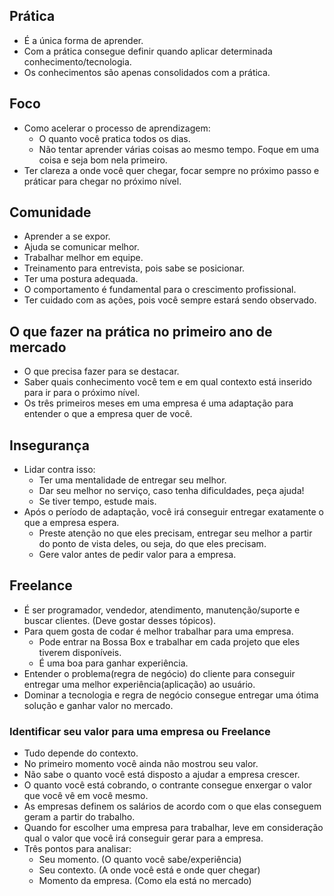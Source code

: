 ## Prática

- É a única forma de aprender.
- Com a prática consegue definir quando aplicar determinada conhecimento/tecnologia.
- Os conhecimentos são apenas consolidados com a prática.

## Foco

- Como acelerar o processo de aprendizagem:
  - O quanto você pratica todos os dias.
  - Não tentar aprender várias coisas ao mesmo tempo. Foque em uma coisa e seja bom nela primeiro.
- Ter clareza a onde você quer chegar, focar sempre no próximo passo e práticar para chegar no próximo nível.

## Comunidade

- Aprender a se expor.
- Ajuda se comunicar melhor.
- Trabalhar melhor em equipe.
- Treinamento para entrevista, pois sabe se posicionar.
- Ter uma postura adequada.
- O comportamento é fundamental para o crescimento profissional.
- Ter cuidado com as ações, pois você sempre estará sendo observado.

## O que fazer na prática no primeiro ano de mercado

- O que precisa fazer para se destacar.
- Saber quais conhecimento você tem e em qual contexto está inserido para ir para o próximo nível.
- Os três primeiros meses em uma empresa é uma adaptação para entender o que a empresa quer de você.

## Insegurança

- Lidar contra isso:
  - Ter uma mentalidade de entregar seu melhor.
  - Dar seu melhor no serviço, caso tenha dificuldades, peça ajuda!
  - Se tiver tempo, estude mais.
- Após o período de adaptação, você irá conseguir entregar exatamente o que a empresa espera.
  - Preste atenção no que eles precisam, entregar seu melhor a partir do ponto de vista deles, ou seja, do que eles precisam.
  - Gere valor antes de pedir valor para a empresa.

## Freelance

- É ser programador, vendedor, atendimento, manutenção/suporte e buscar clientes. (Deve gostar desses tópicos).
- Para quem gosta de codar é melhor trabalhar para uma empresa.
  - Pode entrar na Bossa Box e trabalhar em cada projeto que eles tiverem disponíveis.
  - É uma boa para ganhar experiência.
- Entender o problema(regra de negócio) do cliente para conseguir entregar uma melhor experiência(aplicação) ao usuário.
- Dominar a tecnologia e regra de negócio consegue entregar uma ótima solução e ganhar valor no mercado.

### Identificar seu valor para uma empresa ou Freelance

- Tudo depende do contexto.
- No primeiro momento você ainda não mostrou seu valor.
- Não sabe o quanto você está disposto a ajudar a empresa crescer.
- O quanto você está cobrando, o contrante consegue enxergar o valor que você vê em você mesmo.
- As empresas definem os salários de acordo com o que elas conseguem geram a partir do trabalho.
- Quando for escolher uma empresa para trabalhar, leve em consideração qual o valor que você irá conseguir gerar para a empresa.
- Três pontos para analisar:
  - Seu momento. (O quanto você sabe/experiência)
  - Seu contexto. (A onde você está e onde quer chegar)
  - Momento da empresa. (Como ela está no mercado)

<!-- ## Falar com essas pessoas

Ismael Roberto - turma 11 -> Conversar com ele para trocar ideia sobre os conteúdos.
Reginaldo Aguiar -> Conversar sobre a empresa lá em Goiânia e como ela funciona. -->
